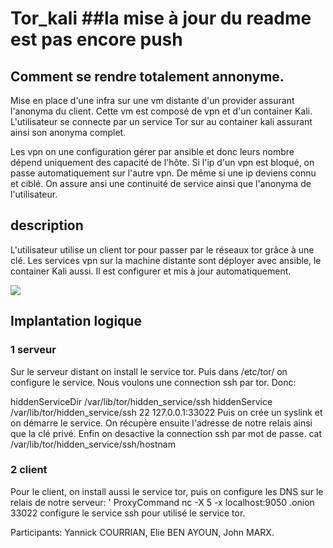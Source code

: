 # Tor_kali ##la mise à jour du readme est pas encore push

## Comment se rendre totalement annonyme. 

Mise en place d'une infra sur une vm distante d'un provider assurant l'anonyma du client. Cette vm est composé de vpn et d'un container Kali. L'utilisateur se connecte par un service Tor sur au container kali assurant ainsi son anonyma complet. 

Les vpn on une configuration gérer par ansible et donc leurs nombre dépend uniquement des capacité de l'hôte. Si l'ip d'un vpn est bloqué, on passe automatiquement sur l'autre vpn. De même si une ip deviens connu et ciblé. 
On assure ansi une continuité de service ainsi que l'anonyma de l'utilisateur.

## description

L'utilisateur utilise un client tor pour passer par le réseaux tor grâce à une clé.
Les services vpn sur la machine distante sont déployer avec ansible, le container Kali aussi. Il est configurer et mis à jour automatiquement. 


![](https://i.imgur.com/NGtj52C.png)

## Implantation logique 
### 1 serveur

Sur le serveur distant on install le service tor. Puis dans /etc/tor/ on configure le service. Nous voulons une connection ssh par tor. Donc: 


hiddenServiceDir /var/lib/tor/hidden_service/ssh
hiddenService /var/lib/tor/hidden_service/ssh 22 127.0.0.1:33022 
Puis on crée un syslink et on démarre le service.
On récupère ensuite l'adresse de notre relais ainsi que la clé privé. Enfin on desactive la connection ssh par mot de passe.
cat /var/lib/tor/hidden_service/ssh/hostnam

### 2 client
Pour le client, on install aussi le service tor, puis on configure les DNS sur le relais de notre serveur:
'    ProxyCommand nc -X 5 -x localhost:9050 <serveurrelaisaddr>.onion 33022 configure le service ssh pour utilisé le service tor.
  
Participants: Yannick COURRIAN, Elie BEN AYOUN, John MARX. 

